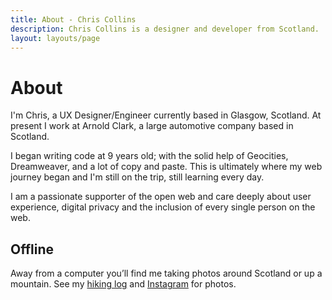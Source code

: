 ```yaml
---
title: About - Chris Collins
description: Chris Collins is a designer and developer from Scotland.
layout: layouts/page
---
```


# About

I'm Chris, a UX Designer/Engineer currently based in Glasgow, Scotland. At present I work at Arnold Clark, a large automotive company based in Scotland. 

I began writing code at 9 years old; with the solid help of Geocities, Dreamweaver, and a lot of copy and paste. This is ultimately where my web journey began and I'm still on the trip, still learning every day. 
 
I am a passionate supporter of the open web and care deeply about user experience, digital privacy and the inclusion of every single person on the web. 

## Offline

Away from a computer you’ll find me taking photos around Scotland or up a mountain. See my [hiking log](https://log.chriscollins.me) and [Instagram](https://www.instagram.com/scottishstoater) for photos. 